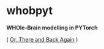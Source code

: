 # whobpyt

**WHOle-Brain modelling in PYTorch**

( [Or, There and Back Again](https://en.wikipedia.org/wiki/The_Hobbit) )
